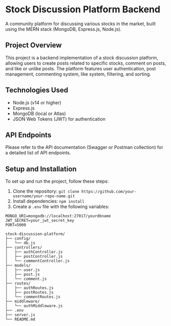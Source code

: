 # Stock Discussion Platform Backend
A community platform for discussing various stocks in the market, built using the MERN stack (MongoDB, Express.js, Node.js).

## Project Overview
This project is a backend implementation of a stock discussion platform, allowing users to create posts related to specific stocks, comment on posts, and like or unlike posts. The platform features user authentication, post management, commenting system, like system, filtering, and sorting.

## Technologies Used
* Node.js (v14 or higher)
* Express.js
* MongoDB (local or Atlas)
* JSON Web Tokens (JWT) for authentication

## API Endpoints
Please refer to the API documentation (Swagger or Postman collection) for a detailed list of API endpoints.

## Setup and Installation
To set up and run the project, follow these steps:

1. Clone the repository: `git clone https://github.com/your-username/your-repo-name.git`
2. Install dependencies: `npm install`
3. Create a `.env` file with the following variables:
```plaintext
MONGO_URI=mongodb://localhost:27017/yourdbname
JWT_SECRET=your_jwt_secret_key
PORT=5000

stock-discussion-platform/
├── config/
│   └── db.js
├── controllers/
│   ├── authController.js
│   ├── postController.js
│   └── commentController.js
├── models/
│   ├── user.js
│   ├── post.js
│   └── comment.js
├── routes/
│   ├── authRoutes.js
│   ├── postRoutes.js
│   └── commentRoutes.js
├── middleware/
│   └── authMiddleware.js
├── .env
├── server.js
└── README.md


